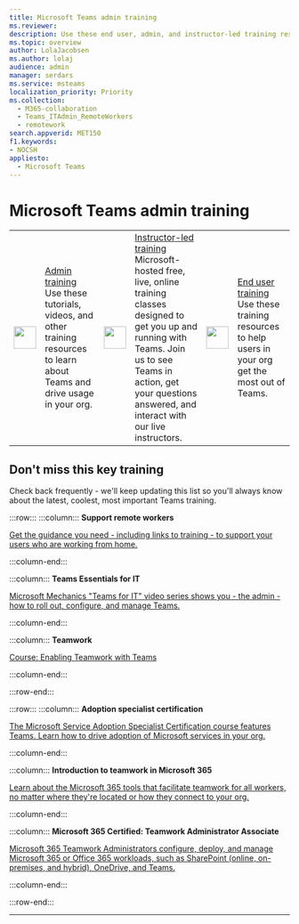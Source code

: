 ```yaml
---
title: Microsoft Teams admin training
ms.reviewer: 
description: Use these end user, admin, and instructor-led training resources to help you get the most out of Microsoft Teams in your organization.
ms.topic: overview
author: LolaJacobsen
ms.author: lolaj
audience: admin
manager: serdars
ms.service: msteams
localization_priority: Priority
ms.collection: 
  - M365-collaboration
  - Teams_ITAdmin_RemoteWorkers
  - remotework
search.appverid: MET150
f1.keywords:
- NOCSH
appliesto: 
  - Microsoft Teams
---
```

# Microsoft Teams admin training

|               |               |               |               |               |               |
| ------------- | ------------- | ------------- | ------------- | ------------- | ------------- |
| <img src="https://docs.microsoft.com/office/media/icons/walkthrough-map-teams.svg" width="40 px" height="40 px" alt-text="walkthrough-map-teams"> | [Admin training](/microsoftteams/itadmin-readiness) </br> Use these tutorials, videos, and other training resources to learn about Teams and drive usage in your org. | <img src="https://docs.microsoft.com/office/media/icons/education-tutorial-teams.svg" width="40 px" height="40 px" alt-text="education-tutorial-teams"> | [Instructor-led training](/microsoftteams/instructor-led-training-teams-landing-page) </br> Microsoft-hosted free, live, online training classes designed to get you up and running with Teams. Join us to see Teams in action, get your questions answered, and interact with our live instructors. | <img src="https://docs.microsoft.com/office/media/icons/user.svg" width="40 px" height="40 px" alt-text="user"> | [End user training](https://support.office.com/article/microsoft-teams-video-training-4f108e54-240b-4351-8084-b1089f0d21d7) </br> Use these training resources to help users in your org get the most out of Teams. |

## Don't miss this key training

Check back frequently - we'll keep updating this list so you'll always know about the latest, coolest, most important Teams training.

:::row:::
   :::column:::
   **Support remote workers**

   [Get the guidance you need - including links to training - to support your users who are working from home.](https://aka.ms/TeamsForRemoteWork)

   :::column-end:::

   :::column:::
   **Teams Essentials for IT**

   [Microsoft Mechanics "Teams for IT" video series shows you - the admin - how to roll out, configure, and manage Teams.](https://aka.ms/MicrosoftTeamsforIT)

   :::column-end:::

   :::column:::
   **Teamwork**
   
   [Course: Enabling Teamwork with Teams](https://aka.ms/edx-cld267x-about)

   :::column-end:::

:::row-end:::

:::row:::
   :::column:::
   **Adoption specialist certification**

   [The Microsoft Service Adoption Specialist Certification course features Teams. Learn how to drive adoption of Microsoft services in your org.](https://aka.ms/AdoptionCert)

   :::column-end:::

   :::column:::
   **Introduction to teamwork in Microsoft 365**

   [Learn about the Microsoft 365 tools that facilitate teamwork for all workers, no matter where they're located or how they connect to your org.](https://docs.microsoft.com/learn/modules/intro-to-teamwork-in-m365/index)

   :::column-end:::

   :::column:::
   **Microsoft 365 Certified: Teamwork Administrator Associate**
   
   [Microsoft 365 Teamwork Administrators configure, deploy, and manage Microsoft 365 or Office 365 workloads, such as SharePoint (online, on-premises, and hybrid), OneDrive, and Teams.](https://www.microsoft.com/learning/m365-teamwork-administrator.aspx)

   :::column-end:::

:::row-end:::

---

